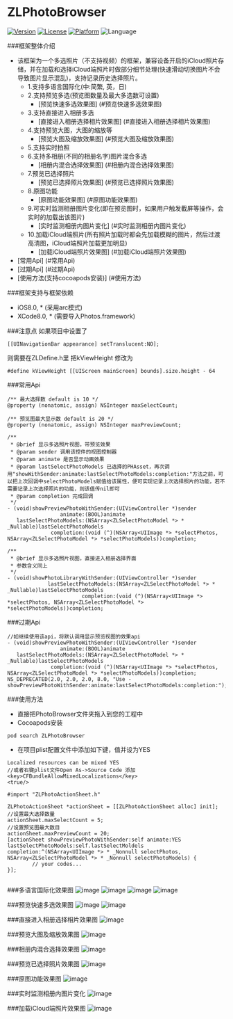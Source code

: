 # ZLPhotoBrowser
[![Version](https://img.shields.io/cocoapods/v/ZLPhotoBrowser.svg?style=flat)](http://cocoadocs.org/docsets/ZLPhotoBrowser)
[![License](https://img.shields.io/cocoapods/l/ZLPhotoBrowser.svg?style=flat)](http://cocoadocs.org/docsets/ZLPhotoBrowser)
[![Platform](https://img.shields.io/cocoapods/p/ZLPhotoBrowser.svg?style=flat)](http://cocoadocs.org/docsets/ZLPhotoBrowser)
![Language](https://img.shields.io/badge/Language-%20Objective%20C%20-blue.svg)

###框架整体介绍
* 该框架为一个多选照片（不支持视频）的框架，兼容设备开启的iCloud照片存储，并在加载和选择iCloud端照片时做部分细节处理(快速滑动切换图片不会导致图片显示混乱)，支持记录历史选择照片。
  * 1.支持多语言国际化(中:简繁, 英，日)
  * 2.支持预览多选(预览图数量及最大多选数可设置)
    * [预览快速多选效果图] (#预览快速多选效果图)
  * 3.支持直接进入相册多选
    * [直接进入相册选择相片效果图] (#直接进入相册选择相片效果图)
  * 4.支持预览大图，大图的缩放等
    * [预览大图及缩放效果图] (#预览大图及缩放效果图)
  * 5.支持实时拍照
  * 6.支持多相册(不同的相册名字)图片混合多选
    * [相册内混合选择效果图] (#相册内混合选择效果图)
  * 7.预览已选择照片
    * [预览已选择照片效果图] (#预览已选择照片效果图)
  * 8.原图功能
    * [原图功能效果图] (#原图功能效果图)
  * 9.可实时监测相册图片变化(即在预览图时，如果用户触发截屏等操作，会实时的加载出该图片)
    * [实时监测相册内图片变化] (#实时监测相册内图片变化)
  * 10.加载iCloud端照片(所有照片加载时都会先加载模糊的图片，然后过渡高清图，iCloud端照片加载更加明显)
    * [加载iCloud端照片效果图] (#加载iCloud端照片效果图)
* [常用Api] (#常用Api)
* [过期Api] (#过期Api)
* [使用方法(支持cocoapods安装)] (#使用方法)

###框架支持与框架依赖
* iOS8.0, * (采用arc模式)
* XCode8.0, * (需要导入Photos.framework)

###注意点
如果项目中设置了
```objc
[[UINavigationBar appearance] setTranslucent:NO];
```
则需要在ZLDefine.h里 把kViewHeight 修改为
```objc
#define kViewHeight [[UIScreen mainScreen] bounds].size.height - 64
```

###<a id="常用Api"></a>常用Api
```objc
/** 最大选择数 default is 10 */
@property (nonatomic, assign) NSInteger maxSelectCount;

/** 预览图最大显示数 default is 20 */
@property (nonatomic, assign) NSInteger maxPreviewCount;

/**
 * @brief 显示多选照片视图，带预览效果
 * @param sender 调用该控件的视图控制器
 * @param animate 是否显示动画效果
 * @param lastSelectPhotoModels 已选择的PHAsset，再次调用"showWithSender:animate:lastSelectPhotoModels:completion:"方法之前，可以把上次回调中selectPhotoModels赋值给该属性，便可实现记录上次选择照片的功能，若不需要记录上次选择照片的功能，则该值传nil即可
 * @param completion 完成回调
 */
- (void)showPreviewPhotoWithSender:(UIViewController *)sender
                 animate:(BOOL)animate
   lastSelectPhotoModels:(NSArray<ZLSelectPhotoModel *> * _Nullable)lastSelectPhotoModels
              completion:(void (^)(NSArray<UIImage *> *selectPhotos, NSArray<ZLSelectPhotoModel *> *selectPhotoModels))completion;

/**
 * @brief 显示多选照片视图，直接进入相册选择界面
 * 参数含义同上
 */
- (void)showPhotoLibraryWithSender:(UIViewController *)sender
             lastSelectPhotoModels:(NSArray<ZLSelectPhotoModel *> * _Nullable)lastSelectPhotoModels
                        completion:(void (^)(NSArray<UIImage *> *selectPhotos, NSArray<ZLSelectPhotoModel *> *selectPhotoModels))completion;

```

###<a id="过期Api"></a>过期Api
```objc
//如继续使用该api，将默认调用显示预览视图的效果api
- (void)showPreviewPhotoWithSender:(UIViewController *)sender
                 animate:(BOOL)animate
   lastSelectPhotoModels:(NSArray<ZLSelectPhotoModel *> * _Nullable)lastSelectPhotoModels
              completion:(void (^)(NSArray<UIImage *> *selectPhotos, NSArray<ZLSelectPhotoModel *> *selectPhotoModels))completion; NS_DEPRECATED(2.0, 2.0, 2.0, 8.0, "Use - showPreviewPhotoWithSender:animate:lastSelectPhotoModels:completion:");
```

###<a id="使用方法"></a>使用方法
- 直接把PhotoBrowser文件夹拖入到您的工程中
- Cocoapods安装
```objc
pod search ZLPhotoBrowser
```
- 在项目plist配置文件中添加如下键，值并设为YES
```objc
Localized resources can be mixed YES
//或者右键plist文件Open As->Source Code 添加
<key>CFBundleAllowMixedLocalizations</key>
<true/>
```

```objc
#import "ZLPhotoActionSheet.h"

ZLPhotoActionSheet *actionSheet = [[ZLPhotoActionSheet alloc] init];
//设置最大选择数量
actionSheet.maxSelectCount = 5;
//设置预览图最大数目
actionSheet.maxPreviewCount = 20;
[actionSheet showPreviewPhotoWithSender:self animate:YES lastSelectPhotoModels:self.lastSelectMoldels completion:^(NSArray<UIImage *> * _Nonnull selectPhotos, NSArray<ZLSelectPhotoModel *> * _Nonnull selectPhotoModels) {
        // your codes...
}];
    
```

###<a id="多语言国际化效果图"></a>多语言国际化效果图
![image](https://github.com/longitachi/ZLPhotoBrowser/blob/master/效果图/english.png)
![image](https://github.com/longitachi/ZLPhotoBrowser/blob/master/效果图/japan.png)
![image](https://github.com/longitachi/ZLPhotoBrowser/blob/master/效果图/zh-hans.png)
![image](https://github.com/longitachi/ZLPhotoBrowser/blob/master/效果图/zh-hant.png)

###<a id="预览快速多选效果图"></a>预览快速多选效果图
![image](https://github.com/longitachi/ZLPhotoBrowser/blob/master/效果图/预览图快速选择.gif)
![image](https://github.com/longitachi/ZLPhotoBrowser/blob/master/效果图/预览大图快速选择.gif)

###<a id="直接进入相册选择相片效果图"></a>直接进入相册选择相片效果图
![image](https://github.com/longitachi/ZLPhotoBrowser/blob/master/效果图/直接进入相册选择相片.gif)

###<a id="预览大图及缩放效果图"></a>预览大图及缩放效果图
![image](https://github.com/longitachi/ZLPhotoBrowser/blob/master/效果图/查看大图支持缩放.gif)

###<a id="相册内混合选择效果图"></a>相册内混合选择效果图
![image](https://github.com/longitachi/ZLPhotoBrowser/blob/master/效果图/相册内混合选择.gif)

###<a id="预览已选择照片效果图"></a>预览已选择照片效果图
![image](https://github.com/longitachi/ZLPhotoBrowser/blob/master/效果图/预览已选择照片.gif)

###<a id="原图功能效果图"></a>原图功能效果图
![image](https://github.com/longitachi/ZLPhotoBrowser/blob/master/效果图/原图功能.gif)

###<a id="实时监测相册内图片变化"></a>实时监测相册内图片变化
![image](https://github.com/longitachi/ZLPhotoBrowser/blob/master/效果图/实时监控相册变化.gif)

###<a id="加载iCloud端照片效果图"></a>加载iCloud端照片效果图
![image](https://github.com/longitachi/ZLPhotoBrowser/blob/master/效果图/加载iCloud照片.gif)
